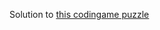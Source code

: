 Solution to [this codingame puzzle](https://www.codingame.com/training/hard/the-hungry-duck---part-2)